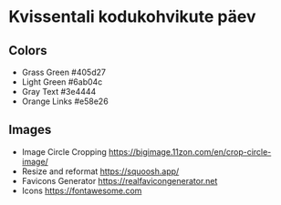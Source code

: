 # Kvissentali kodukohvikute päev

## Colors

* Grass Green #405d27
* Light Green #6ab04c
* Gray Text #3e4444
* Orange Links #e58e26

## Images

* Image Circle Cropping https://bigimage.11zon.com/en/crop-circle-image/
* Resize and reformat https://squoosh.app/
* Favicons Generator https://realfavicongenerator.net
* Icons https://fontawesome.com